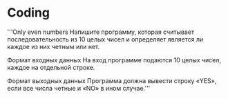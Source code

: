 # Coding
 
'''Only even numbers
Напишите программу, которая считывает последовательность из 10 целых чисел и определяет является ли каждое из них четным или нет.

Формат входных данных
На вход программе подаются 10 целых чисел, каждое на отдельной строке.

Формат выходных данных
Программа должна вывести строку «YES», если все числа четные и «NO» в ином случае.'''